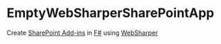 # EmptyWebSharperSharePointApp

Create [SharePoint Add-ins](https://msdn.microsoft.com/en-us/library/office/fp179930.aspx) in [F#](http://fsharp.org/) using [WebSharper](http://www.websharper.com)

